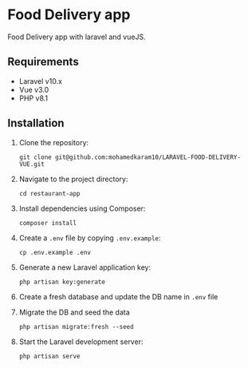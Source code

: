 # Food Delivery app

Food Delivery app with laravel and vueJS.

## Requirements

* Laravel v10.x
* Vue v3.0
* PHP v8.1

## Installation

1. Clone the repository:
   ```shell
   git clone git@github.com:mohamedkaram10/LARAVEL-FOOD-DELIVERY-VUE.git
   ```

2. Navigate to the project directory:
   ```shell
   cd restaurant-app
   ```

3. Install dependencies using Composer:
   ```shell
   composer install
   ```

4. Create a `.env` file by copying `.env.example`:
   ```shell
   cp .env.example .env
   ```

5. Generate a new Laravel application key:
   ```shell
   php artisan key:generate
   ```

6. Create a fresh database and update the DB name in `.env` file

7. Migrate the DB and seed the data
   ```shell
   php artisan migrate:fresh --seed
   ```

8. Start the Laravel development server:
   ```shell
   php artisan serve
   ```
